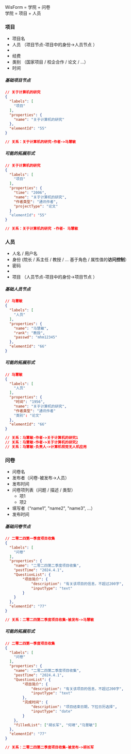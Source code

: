 
WisForm = 学院 + 问卷  
学院 = 项目 + 人员  


### 项目  
- 项目名  
- 人员 （项目节点-项目中的身份->人员节点 ）  
-   
- 经费  
- 类别 （国家项目 / 校企合作 / 论文 / ...）  
- 时间  

##### 基础项目节点
```json
// 关于计算机的研究  
{
  "labels": [
    "项目"
  ],
  "properties": {
    "name": "关于计算机的研究"
  },
  "elementId": "55"
}

// 关系：关于计算机的研究-作者->马慧敏

```


##### **可能的拓展形式**  
```json
// 关于计算机的研究
{
  "labels": [
    "项目"
  ],
  "properties": {
    "time": "2006",
    "name": "关于计算机的研究",
    "作者类型": "通讯作者",
    "projectType": "论文"
  }
  "elementId": "55"
}

// 关系：关于计算机的研究 -作者- 马慧敏

```






### 人员  
- 人名 / 用户名  
- 身份  (院长 / 系主任 / 教授 / ...   基于角色 / 属性值的**访问控制**）
- 密码  
-  
- 项目 （人员节点-项目中的身份->项目节点 ）  

##### 基础人员节点  
```json
// 马慧敏
{
  "labels": [
    "人员"
  ],
  "properties": {
    "name": "马慧敏",
    "rank": "教授",
    "passwd": "mhm12345"
  },
  "elementId": "66"
}

```


##### **可能的拓展形式**  
```json
// 马慧敏
{
  "labels": [
    "人员"  
  ],  
  "properties": {
    "时间": "1956",
    "name": "关于计算机的研究",
    "作者类型": "通讯作者"
    "类别": "论文"
  },
  "elementId": "66"
}

// 关系：马慧敏-作者->关于计算机的研究1  
// 关系：马慧敏-作者->关于计算机的研究2  
// 关系：马慧敏-负责人->计算机视觉无人机应用  
```




### 问卷  
- 问卷名  
- 发布者（问卷-被发布->人员）  
- 发布时间  
- 问卷项列表（问题 / 描述 / 类型）
    - 项1
    - 项2
- 填写者（“name1”, "name2", "name3", ...）  
- 发布时间  
##### 基础问卷节点  
```json
// 二零二四第一季度项目收集
{
  "labels": [
    "问卷"
  ],
  "properties": {
    "name": "二零二四第二季度项目收集",
    "postTime": "2024.4.1",
    "QuestionList": {
        "项目简介": {
            "description": "有关该项目的信息，不超过200字",
            "inputType": "text"
        }
    }
  },
  "elementId": "77"
}

// 关系：二零二四第二季度项目收集-被发布->马慧敏

```
##### **可能的拓展形式**  
```json
// 二零二四第一季度项目收集
{
  "labels": [
    "问卷"
  ],
  "properties": {
    "name": "二零二四第二季度项目收集",
    "postTime": "2024.4.1",
    "QuestionList": {
        "项目简介": {
            "description": "有关该项目的信息，不超过200字",
            "inputType": "text"
        },
        "完成时间": {
            "description": "项目结束日期，下拉日历选择",
            "inputType": "date"
        }
    },
    "filledList": ["胡长军", "何啸","马慧敏"]
  },
  "elementId": "77"
}

// 关系：二零二四第二季度项目收集-被发布->胡长军

```

